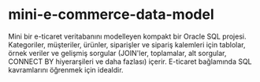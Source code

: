 # mini-e-commerce-data-model
Mini bir e-ticaret veritabanını modelleyen kompakt bir Oracle SQL projesi. Kategoriler, müşteriler, ürünler, siparişler ve sipariş kalemleri için tablolar, örnek veriler ve gelişmiş sorgular (JOIN'ler, toplamalar, alt sorgular, CONNECT BY hiyerarşileri ve daha fazlası) içerir. E-ticaret bağlamında SQL kavramlarını öğrenmek için idealdir.
